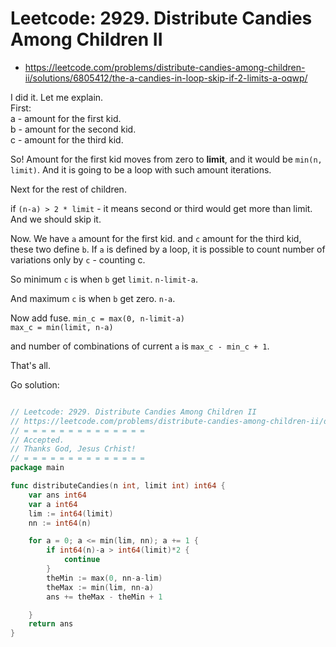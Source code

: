 #  Leetcode: 2929. Distribute Candies Among Children II

- https://leetcode.com/problems/distribute-candies-among-children-ii/solutions/6805412/the-a-candies-in-loop-skip-if-2-limits-a-oqwp/



I did it. Let me explain.  
First:  
a - amount for the first kid.  
b - amount for the second kid.  
c - amount for the third kid.  

So! Amount for the first kid moves from zero to **limit**, and it would be
`min(n, limit)`. And it is going to be a loop with such amount iterations.

Next for the rest of children.

if `(n-a) > 2 * limit` - it means second or third would get more than limit.
And we should skip it.


Now. We have `a` amount for the first kid. and `c` amount for the third kid,
these two define `b`. If `a` is defined by a loop, it is possible to count
number of variations only by `c` - counting c.

So minimum `c` is when `b` get `limit`. `n-limit-a`. 

And maximum `c` is when `b` get zero. `n-a`.

Now add fuse. 
`min_c = max(0, n-limit-a)`    
`max_c = min(limit, n-a)`   

and number of combinations of current `a` is `max_c - min_c + 1`.

That's all.

Go solution:
```Go

// Leetcode: 2929. Distribute Candies Among Children II
// https://leetcode.com/problems/distribute-candies-among-children-ii/description/?envType=daily-question&envId=2025-06-01
// = = = = = = = = = = = = = =
// Accepted.
// Thanks God, Jesus Crhist!
// = = = = = = = = = = = = = =
package main

func distributeCandies(n int, limit int) int64 {
	var ans int64
	var a int64
	lim := int64(limit)
	nn := int64(n)

	for a = 0; a <= min(lim, nn); a += 1 {
		if int64(n)-a > int64(limit)*2 {
			continue
		}
		theMin := max(0, nn-a-lim)
		theMax := min(lim, nn-a)
		ans += theMax - theMin + 1

	}
	return ans
}
```
